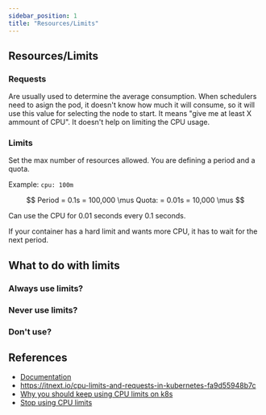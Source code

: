 ```yaml
---
sidebar_position: 1
title: "Resources/Limits"
---
```


## Resources/Limits 

### Requests

Are usually used to determine the average consumption.
When schedulers need to asign the pod, it doesn't know how much it will consume, so it will use this value for selecting the node to start.
It means "give me at least X ammount of CPU".
It doesn't help on limiting the CPU usage.

### Limits

Set the max number of resources allowed.
You are defining a period and a quota.

Example: `cpu: 100m`

$$
Period = 0.1s = 100,000 \mus
Quota: = 0.01s = 10,000 \mus
$$

Can use the CPU for 0.01 seconds every 0.1 seconds.

If your container has a hard limit and wants more CPU, it has to wait for the next period.

## What to do with limits

### Always use limits?

### Never use limits?

### Don't use?


## References

* [Documentation](https://kubernetes.io/docs/concepts/configuration/manage-resources-containers)
* https://itnext.io/cpu-limits-and-requests-in-kubernetes-fa9d55948b7c
* [Why you should keep using CPU limits on k8s](https://dnastacio.medium.com/why-you-should-keep-using-cpu-limits-on-kubernetes-60c4e50dfc61)
* [Stop using CPU limits](https://home.robusta.dev/blog/stop-using-cpu-limits)

